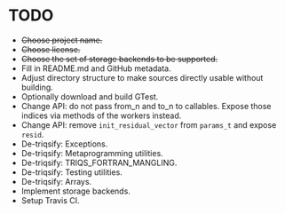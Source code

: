 TODO
====

* ~~Choose project name.~~
* ~~Choose license.~~
* ~~Choose the set of storage backends to be supported.~~
* Fill in README.md and GitHub metadata.
* Adjust directory structure to make sources directly usable without building.
* Optionally download and build GTest.
* Change API: do not pass from_n and to_n to callables. Expose those indices via methods of the workers instead.
* Change API: remove `init_residual_vector` from `params_t` and expose `resid`.
* De-triqsify: Exceptions.
* De-triqsify: Metaprogramming utilities.
* De-triqsify: TRIQS_FORTRAN_MANGLING.
* De-triqsify: Testing utilities.
* De-triqsify: Arrays.
* Implement storage backends.
* Setup Travis CI.
